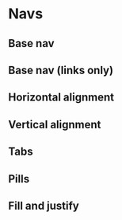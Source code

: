 # Navs

## Base nav

<code-preview>
  <template>
    <ul class="flex flex-wrap list-none">
      <li>
        <a class="inline-block px-4 py-3 text-base font-normal leading-6 text-current text-blue-600 no-underline align-middle border-transparent border-solid rounded cursor-pointer hover:text-blue-700 focus:outline-none active:text-blue-700" href="#">Active</a>
      </li>
      <li>
        <a class="inline-block px-4 py-3 text-base font-normal leading-6 text-current text-blue-600 no-underline align-middle border-transparent border-solid rounded cursor-pointer hover:text-blue-700 focus:outline-none active:text-blue-700" href="#">Link</a>
      </li>
      <li>
        <a class="inline-block px-4 py-3 text-base font-normal leading-6 text-current text-blue-600 no-underline align-middle border-transparent border-solid rounded cursor-pointer hover:text-blue-700 focus:outline-none active:text-blue-700" href="#">Link</a>
      </li>
      <li>
        <a class="inline-block px-4 py-3 text-base font-normal leading-6 text-current text-gray-600 no-underline align-middle border-transparent border-solid rounded cursor-not-allowed pointer-events-none hover:gray-blue-700 focus:outline-none active:text-gray-700">Disabled</a>
      </li>
    </ul>
  </template>
</code-preview>

## Base nav (links only)

<code-preview>
  <template>
    <nav class="flex flex-wrap">
      <a class="inline-block px-4 py-3 text-base font-normal leading-6 text-current text-blue-600 no-underline align-middle border-transparent border-solid rounded cursor-pointer hover:text-blue-700 focus:outline-none active:text-blue-700" href="#">Active</a>
      <a class="inline-block px-4 py-3 text-base font-normal leading-6 text-current text-blue-600 no-underline align-middle border-transparent border-solid rounded cursor-pointer hover:text-blue-700 focus:outline-none active:text-blue-700" href="#">Link</a>
      <a class="inline-block px-4 py-3 text-base font-normal leading-6 text-current text-blue-600 no-underline align-middle border-transparent border-solid rounded cursor-pointer hover:text-blue-700 focus:outline-none active:text-blue-700" href="#">Link</a>
      <a class="inline-block px-4 py-3 text-base font-normal leading-6 text-current text-gray-600 no-underline align-middle border-transparent border-solid rounded cursor-not-allowed pointer-events-none hover:gray-blue-700 focus:outline-none active:text-gray-700">Disabled</a>
    </nav>
  </template>
</code-preview>

## Horizontal alignment

<code-preview>
  <template>
    <nav class="flex flex-wrap justify-center">
      <a class="inline-block px-4 py-3 text-base font-normal leading-6 text-current text-blue-600 no-underline align-middle border-transparent border-solid rounded cursor-pointer hover:text-blue-700 focus:outline-none active:text-blue-700" href="#">Active</a>
      <a class="inline-block px-4 py-3 text-base font-normal leading-6 text-current text-blue-600 no-underline align-middle border-transparent border-solid rounded cursor-pointer hover:text-blue-700 focus:outline-none active:text-blue-700" href="#">Link</a>
      <a class="inline-block px-4 py-3 text-base font-normal leading-6 text-current text-blue-600 no-underline align-middle border-transparent border-solid rounded cursor-pointer hover:text-blue-700 focus:outline-none active:text-blue-700" href="#">Link</a>
      <a class="inline-block px-4 py-3 text-base font-normal leading-6 text-current text-gray-600 no-underline align-middle border-transparent border-solid rounded cursor-not-allowed pointer-events-none hover:gray-blue-700 focus:outline-none active:text-gray-700">Disabled</a>
    </nav>
  </template>
</code-preview>

<code-preview>
  <template>
    <nav class="flex flex-wrap justify-end">
      <a class="inline-block px-4 py-3 text-base font-normal leading-6 text-current text-blue-600 no-underline align-middle border-transparent border-solid rounded cursor-pointer hover:text-blue-700 focus:outline-none active:text-blue-700" href="#">Active</a>
      <a class="inline-block px-4 py-3 text-base font-normal leading-6 text-current text-blue-600 no-underline align-middle border-transparent border-solid rounded cursor-pointer hover:text-blue-700 focus:outline-none active:text-blue-700" href="#">Link</a>
      <a class="inline-block px-4 py-3 text-base font-normal leading-6 text-current text-blue-600 no-underline align-middle border-transparent border-solid rounded cursor-pointer hover:text-blue-700 focus:outline-none active:text-blue-700" href="#">Link</a>
      <a class="inline-block px-4 py-3 text-base font-normal leading-6 text-current text-gray-600 no-underline align-middle border-transparent border-solid rounded cursor-not-allowed pointer-events-none hover:gray-blue-700 focus:outline-none active:text-gray-700">Disabled</a>
    </nav>
  </template>
</code-preview>

## Vertical alignment

<code-preview>
  <template>
    <nav class="flex flex-col flex-wrap">
      <a class="inline-block px-4 py-3 text-base font-normal leading-6 text-current text-blue-600 no-underline align-middle border-transparent border-solid rounded cursor-pointer hover:text-blue-700 focus:outline-none active:text-blue-700" href="#">Active</a>
      <a class="inline-block px-4 py-3 text-base font-normal leading-6 text-current text-blue-600 no-underline align-middle border-transparent border-solid rounded cursor-pointer hover:text-blue-700 focus:outline-none active:text-blue-700" href="#">Link</a>
      <a class="inline-block px-4 py-3 text-base font-normal leading-6 text-current text-blue-600 no-underline align-middle border-transparent border-solid rounded cursor-pointer hover:text-blue-700 focus:outline-none active:text-blue-700" href="#">Link</a>
      <a class="inline-block px-4 py-3 text-base font-normal leading-6 text-current text-gray-600 no-underline align-middle border-transparent border-solid rounded cursor-not-allowed pointer-events-none hover:gray-blue-700 focus:outline-none active:text-gray-700">Disabled</a>
    </nav>
  </template>
</code-preview>

## Tabs

<code-preview>
  <template>
    <ul class="box-border flex flex-wrap text-center list-none bg-white border-b">
      <li>
        <a class="inline-block px-4 py-3 text-base font-normal leading-6 text-current text-blue-600 no-underline align-middle border-t border-b-0 border-l border-r border-transparent border-gray-400 border-solid cursor-pointer rounded-t-md hover:text-blue-700 focus:outline-none active:text-blue-700" href="#">Active</a>
      </li>
      <li>
        <a class="inline-block px-4 py-3 text-base font-normal leading-6 text-current text-blue-600 no-underline align-middle border-t border-b-0 border-l border-r border-transparent border-solid cursor-pointer focus:border-gray-400 rounded-t-md hover:text-blue-700 focus:outline-none active:text-blue-700" href="#">Link</a>
      </li>
      <li>
        <a class="inline-block px-4 py-3 text-base font-normal leading-6 text-current text-gray-600 no-underline align-middle border-t border-b-0 border-l border-r border-transparent border-solid cursor-not-allowed pointer-events-none focus:border-gray-400 rounded-t-md hover:gray-blue-700 focus:outline-none active:text-gray-700">Disabled</a>
      </li>
    </ul>
    <div class="h-10 bg-white"></div>
  </template>
</code-preview>

## Pills

<code-preview>
  <template>
    <nav class="flex flex-wrap text-center">
      <a href="#!" class="inline-block px-4 py-3 text-base font-normal leading-6 text-center text-white no-underline align-middle bg-blue-600 border-transparent border-solid rounded cursor-pointer focus:outline-none">Active</a>
      <a class="inline-block px-4 py-3 text-base font-normal leading-6 text-current text-blue-600 no-underline align-middle border-transparent border-solid rounded cursor-pointer hover:text-blue-700 focus:outline-none active:text-blue-700" href="#">Link</a>
      <a class="inline-block px-4 py-3 text-base font-normal leading-6 text-current text-blue-600 no-underline align-middle border-transparent border-solid rounded cursor-pointer hover:text-blue-700 focus:outline-none active:text-blue-700" href="#">Link</a>
      <a class="inline-block px-4 py-3 text-base font-normal leading-6 text-current text-gray-600 no-underline align-middle border-transparent border-solid rounded cursor-not-allowed pointer-events-none hover:gray-blue-700 focus:outline-none active:text-gray-700">Disabled</a>
    </nav>
  </template>
</code-preview>

## Fill and justify

<code-preview>
  <template>
    <nav class="flex flex-wrap justify-between text-center">
      <a href="#!" class="inline-block px-4 py-3 text-base font-normal leading-6 text-center text-white no-underline align-middle bg-blue-600 border-transparent border-solid rounded cursor-pointer focus:outline-none">Active</a>
      <a class="inline-block px-4 py-3 text-base font-normal leading-6 text-current text-blue-600 no-underline align-middle border-transparent border-solid rounded cursor-pointer hover:text-blue-700 focus:outline-none active:text-blue-700" href="#">Link</a>
      <a class="inline-block px-4 py-3 text-base font-normal leading-6 text-current text-blue-600 no-underline align-middle border-transparent border-solid rounded cursor-pointer hover:text-blue-700 focus:outline-none active:text-blue-700" href="#">Link</a>
      <a class="inline-block px-4 py-3 text-base font-normal leading-6 text-current text-gray-600 no-underline align-middle border-transparent border-solid rounded cursor-not-allowed pointer-events-none hover:gray-blue-700 focus:outline-none active:text-gray-700">Disabled</a>
    </nav>
  </template>
</code-preview>

<code-preview>
  <template>
    <nav class="flex flex-wrap justify-between text-center">
      <a class="flex-1 flex-grow inline-block px-4 py-3 text-base font-normal leading-6 text-center text-current text-white no-underline align-middle bg-blue-600 border-transparent border-solid rounded cursor-pointer focus:outline-none" href="#!">Active</a>
      <a class="flex-1 flex-grow inline-block px-4 py-3 text-base font-normal leading-6 text-current text-blue-600 no-underline align-middle border-transparent border-solid rounded cursor-pointer hover:text-blue-700 focus:outline-none active:text-blue-700" href="#!">Link</a>
      <a class="flex-1 flex-grow inline-block px-4 py-3 text-base font-normal leading-6 text-current text-blue-600 no-underline align-middle border-transparent border-solid rounded cursor-pointer hover:text-blue-700 focus:outline-none active:text-blue-700" href="#!">Link</a>
      <a class="flex-1 flex-grow inline-block px-4 py-3 text-base font-normal leading-6 text-current text-gray-600 no-underline align-middle border-transparent border-solid rounded cursor-not-allowed pointer-events-none hover:gray-blue-700 focus:outline-none active:text-gray-700">Disabled</a>
    </nav>
  </template>
</code-preview>